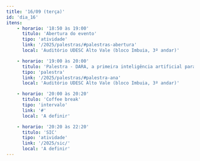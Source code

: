 ```yaml
---
title: '16/09 (terça)'
id: 'dia_16'
itens:
    - horario: '18:50 às 19:00'
      titulo: 'Abertura do evento'
      tipo: 'atividade'
      link: '/2025/palestras/#palestras-abertura'
      local: 'Auditório UDESC Alto Vale (bloco Imbuia, 3º andar)'

    - horario: '19:00 às 20:00'
      titulo: 'Palestra - DARA, a primeira inteligência artificial para gestão pública'
      tipo: 'palestra'
      link: '/2025/palestras/#palestra-ana'
      local: 'Auditório UDESC Alto Vale (bloco Imbuia, 3º andar)'

    - horario: '20:00 às 20:20'
      titulo: 'Coffee break'
      tipo: 'intervalo'
      link: '#'
      local: 'A definir'

    - horario: '20:20 às 22:20'
      titulo: 'SIC'
      tipo: 'atividade'
      link: '/2025/sic/'
      local: 'A definir'
---
```

